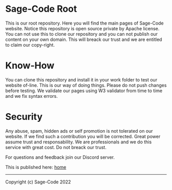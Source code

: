 # Sage-Code Root

This is our root repository. Here you will find the main pages of Sage-Code website. Notice this repository is open source private by Apache license. You can not use this to clone our repository and you can not publish our content on your own domain. This will breack our trust and we are entitled to claim our copy-right.

# Know-How

You can clone this repository and install it in your work folder to test our website of-line. This is our way of doing things. Please do not push changes before testing. We validate our pages using W3 validator from time to time and we fix syntax errors.

# Security

Any abuse, spam, hidden ads or self promotion is not tolerated on our website. If we find such a contribution you will be corrected. Great power assume trust and responsability. We are professionals and we do this service with great cost. Do not breack our trust.

For questions and feedback join our Discord server.

This is published here: [home](https://sagecode.net)

---
Copyright (c) Sage-Code 2022
